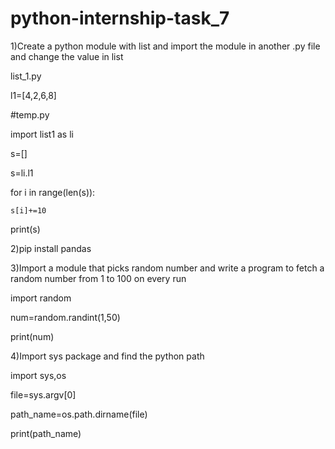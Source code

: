 # python-internship-task_7

1)Create a python module with list and import the module in another .py file and change the value in list

list_1.py

l1=[4,2,6,8]

#temp.py

import list1 as li

s=[]

s=li.l1

for i in range(len(s)):

	s[i]+=10

print(s)

2)pip install pandas

3)Import a module that picks random number and write a program to fetch a random number from 1 to  100 on every run

import random 

num=random.randint(1,50)

print(num)

4)Import sys package and find the python path

import sys,os

file=sys.argv[0]

path_name=os.path.dirname(file)

print(path_name)
